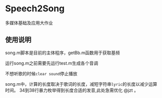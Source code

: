 # Speech2Song
多媒体基础及应用大作业

## 使用说明
song.m脚本是目前的主体程序，getBb.m函数用于获取基频

运行song.m之前需要先运行test.m生成各个音调

不想听歌的时候``clear sound``停止播放

song.m中，计算的长度取决于歌词的长度，减短字符串``lyric``的长度以减少运算时间。
34到38行暴力枚举得到长度合适的发音,此处急需优化 @jzt 。

